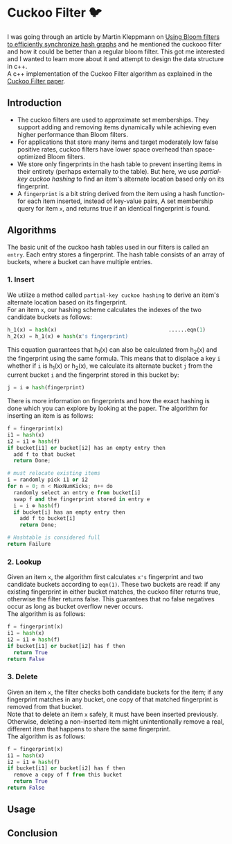 # Cuckoo Filter 🐦
I was going through an article by Martin Kleppmann on [Using Bloom filters to efficiently synchronize hash graphs](https://martin.kleppmann.com/2020/12/02/bloom-filter-hash-graph-sync.html) and he mentioned the cuckooo filter and how it could be better than a regular bloom filter. This got me interested and I wanted to learn more about it and attempt to design the data structure in c++. </br>
A c++ implementation of the Cuckoo Filter algorithm as explained in the [Cuckoo Filter paper](https://www.cs.cmu.edu/~dga/papers/cuckoo-conext2014.pdf).

## Introduction
- The cuckoo filters are used to approximate set memberships. They support adding and removing items dynamically while achieving even higher performance than Bloom filters.
- For applications that store many items and target moderately low false positive rates, cuckoo filters have lower space overhead than space-optimized Bloom filters.
- We store only fingerprints in the hash table to prevent inserting items in their entirety (perhaps externally to the table). But here, we use <i>partial-key cuckoo hashing</i> to find an item's alternate location based only on its fingerprint.
- A `fingerprint` is a bit string derived from the item using a hash function- for each item inserted, instead of key-value pairs, A set membership query for item `x`, and returns true if an identical fingerprint is found.

## Algorithms
The basic unit of the cuckoo hash tables used in our filters is called an `entry`. Each entry stores a fingerprint. The hash table consists of an array of buckets, where a bucket can have multiple entries.
### 1. Insert
We utilize a method called `partial-key cuckoo hashing` to derive an item's alternate location based on its fingerprint. </br>
For an item `x`, our hashing scheme calculates the indexes of the two candidate buckets as follows:
```python
h_1(x) = hash(x)                                    ......eqn(1)
h_2(x) = h_1(x) ⊕ hash(x's fingerprint)
```
This equation guarantees that h<sub>1</sub>(x) can also be calculated from h<sub>2</sub>(x) and the fingerprint using the same formula. This means that to displace a key `i` whether if `i` is h<sub>1</sub>(x) or h<sub>2</sub>(x), we calculate its alternate bucket `j` from the current bucket `i` and the fingerprint stored in this bucket by:
```python
j = i ⊕ hash(fingerprint)
```
There is more information on fingerprints and how the exact hashing is done which you can explore by looking at the paper. The algorithm for inserting an item is as follows:
```python
f = fingerprint(x) 
i1 = hash(x) 
i2 = i1 ⊕ hash(f) 
if bucket[i1] or bucket[i2] has an empty entry then 
  add f to that bucket
  return Done;

# must relocate existing items
i = randomly pick i1 or i2
for n = 0; n < MaxNumKicks; n++ do 
  randomly select an entry e from bucket[i]
  swap f and the fingerprint stored in entry e
  i = i ⊕ hash(f)
  if bucket[i] has an empty entry then 
    add f to bucket[i]
    return Done;

# Hashtable is considered full
return Failure
```

### 2. Lookup
Given an item `x`, the algorithm first calculates `x's` fingerprint and two candidate buckets according to `eqn(1)`.  These two buckets are read: if any existing fingerprint in either bucket matches, the cuckoo filter returns true, otherwise the filter returns false. This guarantees that no false negatives occur as long as bucket overflow never occurs. </br>
The algorithm is as follows:
``` python
f = fingerprint(x)
i1 = hash(x)
i2 = i1 ⊕ hash(f)
if bucket[i1] or bucket[i2] has f then 
  return True
return False
```

### 3. Delete
Given an item `x`, the filter checks both candidate buckets for the item; if any fingerprint matches in any bucket, one copy of that matched fingerprint is removed from that bucket. </br>
Note that to delete an item `x` safely, it must have been inserted previously. Otherwise, deleting a non-inserted item might unintentionally remove a real, different item that happens to share the same fingerprint. </br>
The algorithm is as follows:
```python
f = fingerprint(x)
i1 = hash(x)
i2 = i1 ⊕ hash(f)
if bucket[i1] or bucket[i2] has f then 
  remove a copy of f from this bucket
  return True
return False
```

## Usage

## Conclusion
